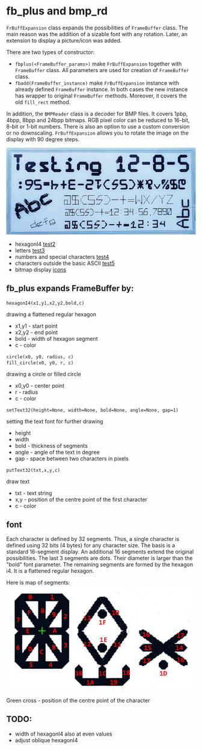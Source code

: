 # fb_plus and bmp_rd
`FrBuffExpansion` class expands the possibilities of `FrameBuffer` class.
The main reason was the addition of a sizable font with any rotation. Later, an extension to display a picture/icon was added.

There are two types of constructor:
- `fbplus(<FrameBuffer_params>)` make `FrBuffExpansion` together with `FrameBuffer` class. All parameters are used for creation of `FrameBuffer` class.
- `fbadd(FrameBuffer_instance)` make `FrBuffExpansion` instance with already defined `FrameBuffer` instance.
In both cases the new instance has wrapper to original `FrameBuffer` methods. Moreover, it covers the old `fill_rect` method.

In addition, the `BMPReader` class is a decoder for BMP files. It covers 1pbp, 4bpp, 8bpp and 24bpp bitmaps. RGB pixel color can be reduced to 16-bit, 8-bit or 1-bit numbers. There is also an option to use a custom conversion or no downscaling. `FrBuffExpansion` allows you to rotate the image on the display with 90 degree steps.

![demo](doc/demo1.jpg)
- hexagonI4 [test2](doc/test2.jpg)
- letters [test3](doc/test3.jpg)
- numbers and special characters [test4](doc/test4.jpg)
- characters outside the basic ASCII [test5](doc/test5.jpg)
- bitmap display [icons](doc/icons.jpg)

## fb_plus expands FrameBuffer by:

```
hexagonI4(x1,y1,x2,y2,bold,c)
```
drawing a flattened regular hexagon
- x1,y1 - start point
- x2,y2 - end point
- bold - width of hexagon segment
- c - color

```
circle(x0, y0, radius, c)
fill_circle(x0, y0, r, c)
```
drawing a circle or filled circle
- x0,y0 - center point
- r - radius
- c - color

```
setText32(height=None, width=None, bold=None, angle=None, gap=1)
```
setting the text font for further drawing
- height
- width
- bold - thickness of segments
- angle - angle of the text in degree
- gap - space between two characters in pixels

```
putText32(txt,x,y,c)
```
draw text
- txt - text string
- x,y - position of the centre point of the first character
- c - color

## font
Each character is defined by 32 segments. Thus, a single character is defined using 32 bits (4 bytes) for any character size. The basis is a standard 16-segment display. An additional 16 segments extend the original possibilities. The last 3 segments are dots. Their diameter is larger than the "bold" font parameter. The remaining segments are formed by the hexagon i4. It is a flattened regular hexagon.

Here is map of segments:
![segments map](doc/segments.jpg)

Green cross - position of the centre point of the character

## TODO:
- width of hexagonI4 also at even values
- adjust oblique hexagonI4

